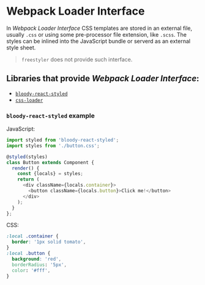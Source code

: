 # Webpack Loader Interface

In *Webpack Loader Interface* CSS templates are stored in an external file, usually `.css` or using
some pre-processor file extension, like `.scss`. The styles can be inlined into the JavaScript
bundle or serverd as an external style sheet.

> `freestyler` does not provide such interface.


## Libraries that provide *Webpack Loader Interface*:

  - [`bloody-react-styled`][lib-bloody-react-styled]
  - [`css-loader`][lib-css-loader]

[lib-bloody-react-styled]: https://github.com/martinandert/babel-plugin-css-in-js
[lib-css-loader]: https://github.com/webpack-contrib/css-loader


### `bloody-react-styled` example

JavaScript:

```js
import styled from 'bloody-react-styled';
import styles from './button.css';

@styled(styles)
class Button extends Component {
  render() {
    const {locals} = styles;
    return (
      <div className={locals.container}>
        <button className={locals.button}>Click me!</button>
      </div>
    );
  }
};
```

CSS:

```css
:local .container {
  border: '1px solid tomato',
}
:local .button {
  background: 'red',
  borderRadius: '5px',
  color: '#fff',
}
```
